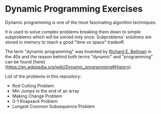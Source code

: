 # Dynamic Programming Exercises

Dynamic programming is one of the most fascinating algorithm techniques. 

It is used to solve complex problems breaking them down to simple subproblems which will be solved only once.
Subproblems' solutions are stored in memory to reach a good "time vs space" tradeoff.

The term "dynamic programming" was invented by [Richard E. Bellman](https://en.wikipedia.org/wiki/Richard_E._Bellman) in the 40s and the reason behind both terms "dynamic" and "programming" can be found [here] (https://en.wikipedia.org/wiki/Dynamic_programming#History).

List of the problems in this repository:
* Rod Cutting Problem
* Min Jumps to the end of an array
* Making Change Problem
* 0-1 Knapsack Problem
* Longest Common Subsequence Problem
